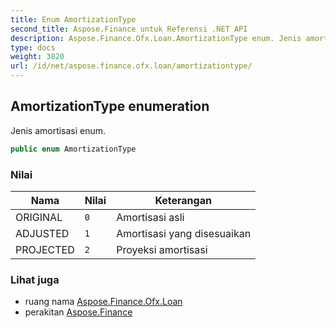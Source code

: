 ```yaml
---
title: Enum AmortizationType
second_title: Aspose.Finance untuk Referensi .NET API
description: Aspose.Finance.Ofx.Loan.AmortizationType enum. Jenis amortisasi enum.
type: docs
weight: 3820
url: /id/net/aspose.finance.ofx.loan/amortizationtype/
---
```

## AmortizationType enumeration

Jenis amortisasi enum.

```csharp
public enum AmortizationType
```

### Nilai

| Nama | Nilai | Keterangan |
| --- | --- | --- |
| ORIGINAL | `0` | Amortisasi asli |
| ADJUSTED | `1` | Amortisasi yang disesuaikan |
| PROJECTED | `2` | Proyeksi amortisasi |

### Lihat juga

* ruang nama [Aspose.Finance.Ofx.Loan](../../aspose.finance.ofx.loan/)
* perakitan [Aspose.Finance](../../)



